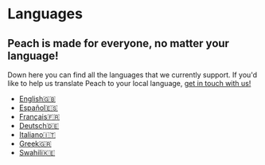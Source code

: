 # Languages
## Peach is made for everyone, no matter your language!

Down here you can find all the languages that we currently support.
If you'd like to help us translate Peach to your local language, [get in touch with us!](mailto:hello@peachbitcoin.com)

<ul>
  <li><a href="/">English🇬🇧</a></li>
  <li><a href="/es">Español🇪🇸</a></li>
  <li><a href="/fr">Français🇫🇷</a></li>
  <li><a href="/de">Deutsch🇩🇪</a></li>
  <li><a href="/it">Italiano🇮🇹</a></li>
  <li><a href="/el">Greek🇬🇷</a></li>
  <li><a href="/sw">Swahili🇰🇪</a></li>
</ul>

